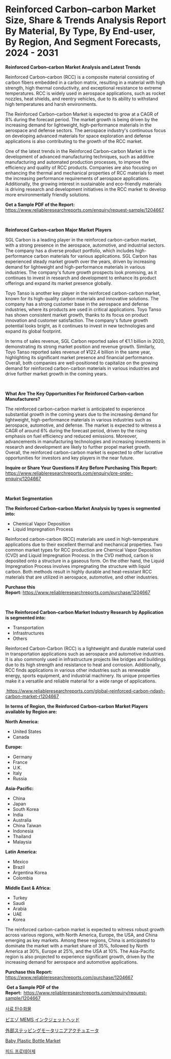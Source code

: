 <p><h1>Reinforced Carbon–carbon Market Size, Share & Trends Analysis Report By Material, By Type, By End-user, By Region, And Segment Forecasts, 2024 - 2031</h1></p><p><strong>Reinforced Carbon–carbon Market Analysis and Latest Trends</strong></p>
<p><p>Reinforced Carbon–carbon (RCC) is a composite material consisting of carbon fibers embedded in a carbon matrix, resulting in a material with high strength, high thermal conductivity, and exceptional resistance to extreme temperatures. RCC is widely used in aerospace applications, such as rocket nozzles, heat shields, and reentry vehicles, due to its ability to withstand high temperatures and harsh environments.</p><p>The Reinforced Carbon–carbon Market is expected to grow at a CAGR of 8% during the forecast period. The market growth is being driven by the increasing demand for lightweight, high-performance materials in the aerospace and defense sectors. The aerospace industry's continuous focus on developing advanced materials for space exploration and defense applications is also contributing to the growth of the RCC market.</p><p>One of the latest trends in the Reinforced Carbon–carbon Market is the development of advanced manufacturing techniques, such as additive manufacturing and automated production processes, to improve the efficiency and quality of RCC products. Companies are also focusing on enhancing the thermal and mechanical properties of RCC materials to meet the increasing performance requirements of aerospace applications. Additionally, the growing interest in sustainable and eco-friendly materials is driving research and development initiatives in the RCC market to develop more environmentally friendly solutions.</p></p>
<p><strong>Get a Sample PDF of the Report:&nbsp;</strong> <a href="https://www.reliableresearchreports.com/enquiry/request-sample/1204667">https://www.reliableresearchreports.com/enquiry/request-sample/1204667</a></p>
<p>&nbsp;</p>
<p><strong>Reinforced Carbon–carbon Major Market Players</strong></p>
<p><p>SGL Carbon is a leading player in the reinforced carbon-carbon market, with a strong presence in the aerospace, automotive, and industrial sectors. The company has a diverse product portfolio, which includes high-performance carbon materials for various applications. SGL Carbon has experienced steady market growth over the years, driven by increasing demand for lightweight and high-performance materials in various industries. The company's future growth prospects look promising, as it continues to invest in research and development to enhance its product offerings and expand its market presence globally.</p><p>Toyo Tanso is another key player in the reinforced carbon-carbon market, known for its high-quality carbon materials and innovative solutions. The company has a strong customer base in the aerospace and defense industries, where its products are used in critical applications. Toyo Tanso has shown consistent market growth, thanks to its focus on product innovation and customer satisfaction. The company's future growth potential looks bright, as it continues to invest in new technologies and expand its global footprint.</p><p>In terms of sales revenue, SGL Carbon reported sales of €1.1 billion in 2020, demonstrating its strong market position and revenue growth. Similarly, Toyo Tanso reported sales revenue of ¥122.4 billion in the same year, highlighting its significant market presence and financial performance. Overall, both companies are well-positioned to capitalize on the growing demand for reinforced carbon-carbon materials in various industries and drive further market growth in the coming years.</p></p>
<p>&nbsp;</p>
<p><strong>What Are The Key Opportunities For Reinforced Carbon–carbon Manufacturers?</strong></p>
<p><p>The reinforced carbon-carbon market is anticipated to experience substantial growth in the coming years due to the increasing demand for lightweight, high-performance materials in various industries such as aerospace, automotive, and defense. The market is expected to witness a CAGR of around 6% during the forecast period, driven by the rising emphasis on fuel efficiency and reduced emissions. Moreover, advancements in manufacturing technologies and increasing investments in research and development are likely to further propel market growth. Overall, the reinforced carbon-carbon market is expected to offer lucrative opportunities for investors and key players in the near future.</p></p>
<p><strong>Inquire or Share Your Questions If Any Before Purchasing This Report:</strong> <a href="https://www.reliableresearchreports.com/enquiry/pre-order-enquiry/1204667">https://www.reliableresearchreports.com/enquiry/pre-order-enquiry/1204667</a></p>
<p>&nbsp;</p>
<p><strong>Market Segmentation</strong></p>
<p><strong>The Reinforced Carbon–carbon Market Analysis by types is segmented into:</strong></p>
<p><ul><li>Chemical Vapor Deposition</li><li>Liquid Impregnation Process</li></ul></p>
<p><p>Reinforced carbon-carbon (RCC) materials are used in high-temperature applications due to their excellent thermal and mechanical properties. Two common market types for RCC production are Chemical Vapor Deposition (CVD) and Liquid Impregnation Process. In the CVD method, carbon is deposited onto a structure in a gaseous form. On the other hand, the Liquid Impregnation Process involves impregnating the structure with liquid carbon. Both methods result in highly durable and heat-resistant RCC materials that are utilized in aerospace, automotive, and other industries.</p></p>
<p><strong>Purchase this Report:&nbsp;</strong><a href="https://www.reliableresearchreports.com/purchase/1204667">https://www.reliableresearchreports.com/purchase/1204667</a></p>
<p>&nbsp;</p>
<p><strong>The Reinforced Carbon–carbon Market Industry Research by Application is segmented into:</strong></p>
<p><ul><li>Transportation</li><li>Infrastructures</li><li>Others</li></ul></p>
<p><p>Reinforced Carbon-Carbon (RCC) is a lightweight and durable material used in transportation applications such as aerospace and automotive industries. It is also commonly used in infrastructure projects like bridges and buildings due to its high strength and resistance to heat and corrosion. Additionally, RCC finds applications in various other industries such as renewable energy, sports equipment, and industrial machinery. Its unique properties make it a versatile and reliable material for a wide range of applications.</p></p>
<p><a href="https://www.reliableresearchreports.com/global-reinforced-carbon-ndash-carbon-market-r1204667">&nbsp;https://www.reliableresearchreports.com/global-reinforced-carbon-ndash-carbon-market-r1204667</a></p>
<p><strong>In terms of Region, the Reinforced Carbon–carbon Market Players available by Region are:</strong></p>
<p>
    <p> <strong> North America: </strong>
        <ul>
            <li>United States</li>
            <li>Canada</li>
        </ul>
        </p> 
    <p> <strong> Europe: </strong>
        <ul>
            <li>Germany</li>
            <li>France</li>
            <li>U.K.</li>
            <li>Italy</li>
            <li>Russia</li>
        </ul>
        </p> 
    <p> <strong> Asia-Pacific: </strong>
        <ul>
            <li>China</li>
            <li>Japan</li>
            <li>South Korea</li>
            <li>India</li>
            <li>Australia</li>
            <li>China Taiwan</li>
            <li>Indonesia</li>
            <li>Thailand</li>
            <li>Malaysia</li>
        </ul>
        </p> 
    <p> <strong> Latin America: </strong>
        <ul>
            <li>Mexico</li>
            <li>Brazil</li>
            <li>Argentina Korea</li>
            <li>Colombia</li>
        </ul>
        </p> 
    <p> <strong> Middle East & Africa: </strong>
        <ul>
            <li>Turkey</li>
            <li>Saudi</li>
            <li>Arabia</li>
            <li>UAE</li>
            <li>Korea</li>
        </ul>
    </p>
    </p>
<p><p>The reinforced carbon-carbon market is expected to witness robust growth across various regions, with North America, Europe, the USA, and China emerging as key markets. Among these regions, China is anticipated to dominate the market with a market share of 35%, followed by North America at 30%, Europe at 25%, and the USA at 10%. The Asia-Pacific region is also projected to experience significant growth, driven by the increasing demand for aerospace and automotive applications.</p></p>
<p><strong>Purchase this Report: </strong><a href="https://www.reliableresearchreports.com/purchase/1204667">https://www.reliableresearchreports.com/purchase/1204667</a></p>
<p>&nbsp;<strong>Get a Sample PDF of the Report:&nbsp;&nbsp;</strong><a href="https://www.reliableresearchreports.com/enquiry/request-sample/1204667">https://www.reliableresearchreports.com/enquiry/request-sample/1204667</a></p>
<p><strong></strong></p>
<p><p><a href="https://github.com/bbbexter1/Market-Research-Report-List-1/blob/main/3897012106361.md">사료 탄수화물</a></p><p><a href="https://github.com/DudleyFerry/Market-Research-Report-List-1/blob/main/2554114111430.md">ピエゾ MEMS インクジェットヘッド</a></p><p><a href="https://github.com/DemarcusKuhlman/Market-Research-Report-List-1/blob/main/4316361111429.md">外部ステッピングモータリニアアクチュエータ</a></p><p><a href="https://github.com/JuliaFadel1922/Market-Research-Report-List-1/blob/main/baby-plastic-bottle-market.md">Baby Plastic Bottle Market</a></p><p><a href="https://github.com/AlexanderElliott1993/Market-Research-Report-List-1/blob/main/1798415106362.md">피드 프로테아제</a></p></p>